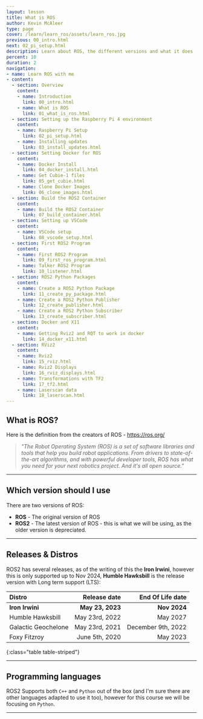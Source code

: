 ```yaml
---
layout: lesson
title: What is ROS
author: Kevin McAleer
type: page
cover: /learn/learn_ros/assets/learn_ros.jpg
previous: 00_intro.html
next: 02_pi_setup.html
description: Learn about ROS, the different versions and what it does
percent: 10
duration: 2
navigation:
- name: Learn ROS with me
- content:
  - section: Overview
    content:
    - name: Introduction
      link: 00_intro.html
    - name: What is ROS
      link: 01_what_is_ros.html
  - section: Setting up the Raspberry Pi 4 environment
    content:
    - name: Raspberry Pi Setup
      link: 02_pi_setup.html
    - name: Installing updates
      link: 03_install_updates.html
  - section: Setting Docker for ROS
    content:
    - name: Docker Install
      link: 04_docker_install.html
    - name: Get Cubie-1 files
      link: 05_get_cubie.html
    - name: Clone Docker Images
      link: 06_clone_images.html
  - section: Build the ROS2 Container
    content:
    - name: Build the ROS2 Container
      link: 07_build_container.html
  - section: Setting up VSCode
    content:
    - name: VSCode setup
      link: 08_vscode_setup.html
  - section: First ROS2 Program
    content:
    - name: First ROS2 Program
      link: 09_first_ros_program.html
    - name: Talker ROS2 Program
      link: 10_listener.html
  - section: ROS2 Python Packages
    content:
    - name: Create a ROS2 Python Package
      link: 11_create_py_package.html
    - name: Create a ROS2 Python Publisher
      link: 12_create_publisher.html
    - name: Create a ROS2 Python Subscriber
      link: 13_create_subscriber.html
  - section: Docker and X11
    content:
    - name: Getting Rviz2 and RQT to work in docker
      link: 14_docker_x11.html
  - section: RViz2
    content:
    - name: Rviz2
      link: 15_rviz.html
    - name: Rviz2 Displays
      link: 16_rviz_displays.html
    - name: Transformations with TF2
      link: 17_tf2.html
    - name: Laserscan data
      link: 18_laserscan.html
---
```



## What is ROS?

Here is the definition from the creators of ROS - <https://ros.org/>

> *"The Robot Operating System (ROS) is a set of software libraries and tools that help you build robot applications. From drivers to state-of-the-art algorithms, and with powerful developer tools, ROS has what you need for your next robotics project. And it's all open source."*

---

## Which version should I use

There are two versions of ROS:

* **ROS** - The original version of ROS
* **ROS2** - The latest version of ROS - this is what we will be using, as the older version is depreciated.

---

## Releases & Distros

ROS2 has several releases, as of the writing of this the **Iron Irwini**, however this is only supported up to Nov 2024,  **Humble Hawksbill** is the release version with Long term support (LTS):

Distro              |     Release date |   End Of Life date
:-------------------|-----------------:|------------------:
**Iron Irwini**     | **May 23, 2023** |       **Nov 2024**
Humble Hawksbill    |   May 23rd, 2022 |           May 2027
Galactic Geochelone |   May 23rd, 2021 | December 9th, 2022
Foxy Fitzroy        |   June 5th, 2020 |           May 2023
{:class="table table-striped"}

---

## Programming languages

ROS2 Supports both `C++` and `Python` out of the box (and I'm sure there are other languages adapted to use it too), however for this course we will be focusing on `Python`.

---
